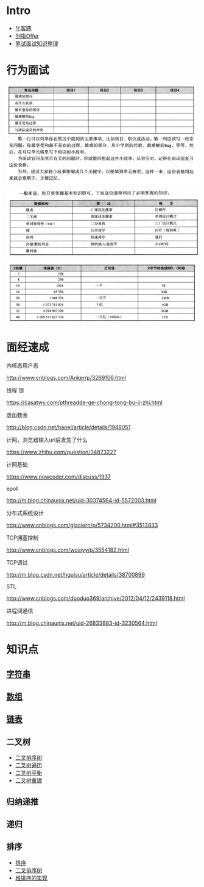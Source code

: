 # Intro

* [牛客网](http://newcoder.com)
* [剑指Offer]()
* [笔试面试知识整理](https://hit-alibaba.github.io/interview/)

# 行为面试

![](./~img/行为面试题准备.png)

![](./~img/技术面试基础知识.png)

![](./~img/2的幂表.png)

# 面经速成
内核态用户态

http://www.cnblogs.com/Anker/p/3269106.html 



线程 锁

https://casatwy.com/pthreadde-ge-chong-tong-bu-ji-zhi.html


虚函数表 

http://blog.csdn.net/haoel/article/details/1948051 



计网，浏览器输入url后发生了什么

https://www.zhihu.com/question/34873227


计网基础

https://www.nowcoder.com/discuss/1937


epoll

http://m.blog.chinaunix.net/uid-30374564-id-5572003.html


分布式系统设计

http://www.cnblogs.com/glacierh/p/5734200.html#3513833 



TCP拥塞控制

http://www.cnblogs.com/woaiyy/p/3554182.html 



TCP调试

http://m.blog.csdn.net/hguisu/article/details/38700899 



STL

http://www.cnblogs.com/duoduo369/archive/2012/04/12/2439118.html 



进程间通信

http://m.blog.chinaunix.net/uid-26833883-id-3230564.html



# 知识点

## [字符串](./字符串.md) 

## [数组](./数组.md)

## [链表](./链表.md)

## 二叉树
- [二叉排序树](./二叉排序树.md)
- [二叉树遍历](./二叉树遍历.md)
- [二叉树平衡](./二叉树平衡.md)
- [二叉树重建](./二叉树重建.md)
## 归纳递推

## 递归

## 排序
- [排序](./排序.md)
- [二叉排序树](./二叉排序树.md)
- [堆排序的实现](./堆排序的实现.md)